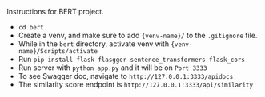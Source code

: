 Instructions for BERT project.

- `cd bert`
- Create a venv, and make sure to add `{venv-name}/` to the `.gitignore` file.
- While in the `bert` directory, activate venv with `{venv-name}/Scripts/activate` 
- Run `pip install flask flasgger sentence_transformers flask_cors`
- Run server with `python app.py` and it will be on `Port 3333`
- To see Swagger doc, navigate to `http://127.0.0.1:3333/apidocs` 
- The similarity score endpoint is `http://127.0.0.1:3333/api/similarity`

